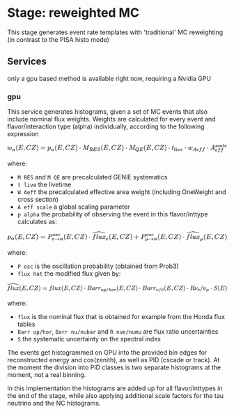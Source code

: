 # Stage: reweighted MC

This stage generates event rate templates with 'traditional' MC reweighting (in contrast to the PISA histo mode)

## Services

only a gpu based method is available right now, requiring a Nvidia GPU

### gpu

This service generates histograms, given a set of MC events that also include nominal flux weights.
Weights are calculated for every event and flavor/interaction type (alpha) individually, according to the following expression

![weights](images/weight.png)
<!---
w_\alpha(E,CZ) = p_\alpha(E,CZ) \cdot M_{RES}(E,CZ) \cdot M_{QE}(E,CZ) \cdot t_{live} \cdot w_{Aeff} \cdot A_{eff}^{scale}
--->


where:
  * `M RES` and `M QE` are precalculated GENIE systematics
  * `t live` the livetime
  * `W Aeff` the precalculated effective area weight (including OneWeight and cross section)
  * `A eff scale` a global scaling parameter
  * `p alpha` the probability of observing the event in this flavor/inttype calculates as:

![prob](images/prob.png)
<!---
p_\alpha(E,CZ) = P^{osc}_{e\rightarrow\alpha}(E,CZ) \cdot \widehat{flux}_e(E,CZ) + P^{osc}_{\mu\rightarrow\alpha}(E,CZ) \cdot \widehat{flux}_\mu(E,CZ)
--->

where:
  * `P osc` is the oscillation probability (obtained from Prob3)
  * `flux hat` the modified flux given by:

![flux](images/flux.png)
<!---
\widehat{flux}(E,CZ) = flux(E,CZ) \cdot Barr_{up/hor}(E,CZ) \cdot Barr_{\nu/\bar{\nu}}(E,CZ) \cdot R{\nu_e/\nu_\mu} \cdot S(E)
--->

where:
  * `flux` is the nominal flux that is obtained for example from the Honda flux tables
  * `Barr up/hor`, `Barr nu/nubar` and `R nue/numu` are flux ratio uncertainties
  * `S` the systematic uncertainty on the spectral index

The events get histogrammed on GPU into the provided bin edges for reconstructed energy and cos(zenith), as well as PID (cscade or track). At the moment the division into PID classes is two separate histograms at the moment, not a real binning.

In this implementation the histograms are added up for all flavor/inttypes in the end of the stage, while also applying additional scale factors for the tau neutrino and the NC histograms.
